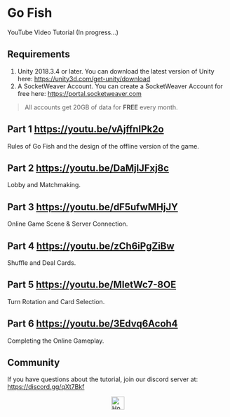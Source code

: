 # Go Fish
YouTube Video Tutorial (In progress...)

## Requirements
1. Unity 2018.3.4 or later. You can download the latest version of Unity here: https://unity3d.com/get-unity/download
2. A SocketWeaver Account. You can create a SocketWeaver Account for free here: https://portal.socketweaver.com

> All accounts get 20GB of data for **FREE** every month. 

## Part 1 https://youtu.be/vAjffnIPk2o
Rules of Go Fish and the design of the offline version of the game.

## Part 2 https://youtu.be/DaMjlJFxj8c
Lobby and Matchmaking.

## Part 3 https://youtu.be/dF5ufwMHjJY
Online Game Scene & Server Connection.

## Part 4 https://youtu.be/zCh6iPgZiBw
Shuffle and Deal Cards.

## Part 5 https://youtu.be/MIetWc7-8OE
Turn Rotation and Card Selection.

## Part 6 https://youtu.be/3Edvq6Acoh4
Completing the Online Gameplay.

## Community
If you have questions about the tutorial, join our discord server at: https://discord.gg/qXt7Bkf

<div >
<a href="https://www.socketweaver.com"><img style="display: block; margin-left: auto; margin-right: auto;" src="https://sw-router.sfo2.cdn.digitaloceanspaces.com/landing/logo-dark-text-300.png" height="30px" alt="Home"></a>
</div>
